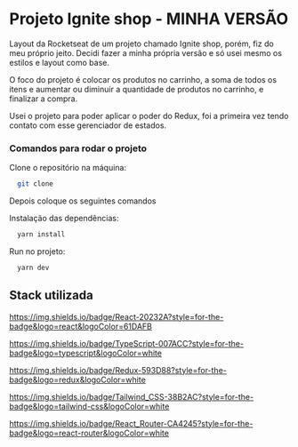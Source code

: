 # Projeto Ignite shop - MINHA VERSÃO

Layout da Rocketseat de um projeto chamado Ignite shop, porém, fiz do meu próprio
jeito. Decidi fazer a minha própria versão e só usei mesmo os estilos e layout como base.

O foco do projeto é colocar os produtos no carrinho, a soma de todos os itens e aumentar ou diminuir a quantidade de produtos no carrinho, e finalizar a compra.

Usei o projeto para poder aplicar o poder do Redux, foi a primeira vez tendo contato com esse gerenciador de estados.

### Comandos para rodar o projeto

Clone o repositório na máquina:

```bash
  git clone
```

Depois coloque os seguintes comandos

Instalação das dependências:

```bash
  yarn install
```

Run no projeto:

```bash
  yarn dev
```

## Stack utilizada

https://img.shields.io/badge/React-20232A?style=for-the-badge&logo=react&logoColor=61DAFB

https://img.shields.io/badge/TypeScript-007ACC?style=for-the-badge&logo=typescript&logoColor=white

https://img.shields.io/badge/Redux-593D88?style=for-the-badge&logo=redux&logoColor=white

https://img.shields.io/badge/Tailwind_CSS-38B2AC?style=for-the-badge&logo=tailwind-css&logoColor=white

https://img.shields.io/badge/React_Router-CA4245?style=for-the-badge&logo=react-router&logoColor=white
